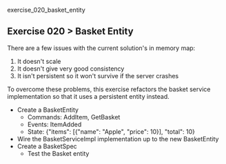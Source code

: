 exercise_020_basket_entity

## Exercise 020 > Basket Entity

There are a few issues with the current solution's in memory map:
1. It doesn't scale
2. It doesn't give very good consistency
3. It isn't persistent so it won't survive if the server crashes

To overcome these problems, this exercise refactors the basket service implementation so that it uses a persistent entity instead.

* Create a BasketEntity
  * Commands: AddItem, GetBasket
  * Events: ItemAdded
  * State: {"items": [{"name": "Apple", "price": 10}], "total": 10}
* Wire the BasketServiceImpl implementation up to the new BasketEntity
* Create a BasketSpec
  * Test the Basket entity